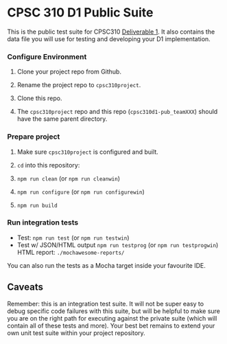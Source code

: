 # CPSC 310 D1 Public Suite

This is the public test suite for CPSC310 [Deliverable 1](https://github.com/ubccpsc/310/blob/2016sept/project/Deliverable1.md). It also contains the data file you will use for testing and developing your D1 implementation.

### Configure Environment

1. Clone your project repo from Github.

1. Rename the project repo to ```cpsc310project```.

1. Clone this repo.

1. The ```cpsc310project``` repo and this repo (```cpsc310d1-pub_teamXXX```) should have the same parent directory.

### Prepare project

1. Make sure ```cpsc310project``` is configured and built. 

1. ```cd``` into this repository:

1. ```npm run clean``` (or ```npm run cleanwin```)

1. ```npm run configure``` (or ```npm run configurewin```)

1. ```npm run build```

### Run integration tests

* Test: ```npm run test``` (or ```npm run testwin```)
* Test w/ JSON/HTML output ```npm run testprog``` (or ```npm run testprogwin```) HTML report: ```./mochawesome-reports/```

You can also run the tests as a Mocha target inside your favourite IDE.

## Caveats

Remember: this is an integration test suite. It will not be super easy to debug specific code failures with this suite, but will be helpful to make sure you are on the right path for executing against the private suite (which will contain all of these tests and more). Your best bet remains to extend your own unit test suite within your project repository.
